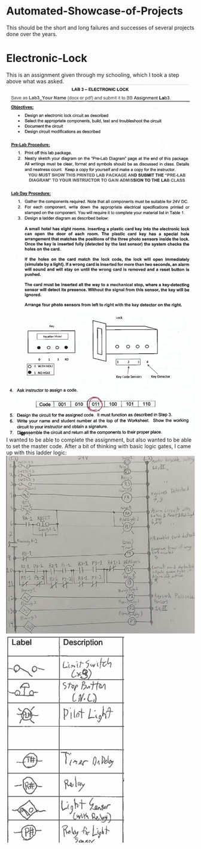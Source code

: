 # Automated-Showcase-of-Projects
This should be the short and long failures and successes of several projects done over the years.

# Electronic-Lock
This is an assignment given through my schooling, which I took a step above what was asked.
![Lock Assignment Description](Electronic_Lock_Task.png)
![Lock Assignment Image](./Electronic_Lock_Task_2.png)
I wanted to be able to complete the assignment, but also wanted to be able to set the master code. After a bit of thinking with basic logic gates, I came up with this ladder logic:
![Lock Assignment Ladder Logic](Electronic_Lock_Ladder_Logic.png) ![Lock Assignment Label Legend](Electronic_Lock_Label_Information.png)
